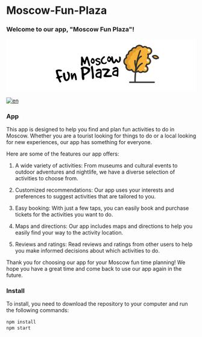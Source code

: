 # Moscow-Fun-Plaza

### Welcome to our app, "Moscow Fun Plaza"!

![logo](src/img/Logo.svg)

[![en](https://img.shields.io/badge/lang-ru-red.svg)](https://github.com/DimDimich-creator/Moscow-Fun-Plaza/blob/main/README.ru.md)
### App
This app is designed to help you find and plan fun activities to do in Moscow. Whether you are a tourist looking for things to do or a local looking for new experiences, our app has something for everyone.

Here are some of the features our app offers:

1. A wide variety of activities: From museums and cultural events to outdoor adventures and nightlife, we have a diverse selection of activities to choose from.

2. Customized recommendations: Our app uses your interests and preferences to suggest activities that are tailored to you.

3. Easy booking: With just a few taps, you can easily book and purchase tickets for the activities you want to do.

4. Maps and directions: Our app includes maps and directions to help you easily find your way to the activity location.

5. Reviews and ratings: Read reviews and ratings from other users to help you make informed decisions about which activities to do.

Thank you for choosing our app for your Moscow fun time planning! We hope you have a great time and come back to use our app again in the future.

### Install

To install, you need to download the repository to your computer and run the following commands:
```
npm install
npm start
```
